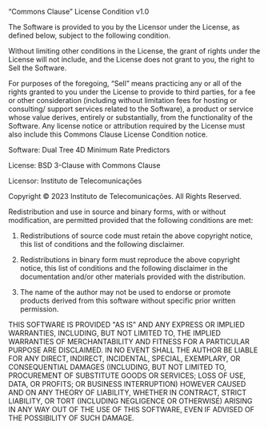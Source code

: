 “Commons Clause” License Condition v1.0


The Software is provided to you by the Licensor under the License, as defined below, subject to the following condition.


Without limiting other conditions in the License, the grant of rights under the License will not include, and the License does not grant to you, the right to Sell the Software.


For purposes of the foregoing, “Sell” means practicing any or all of the rights granted to you under the License to provide to third parties, for a fee or other consideration (including without limitation fees for hosting or consulting/ support services related to the Software), a product or service whose value derives, entirely or substantially, from the functionality of the Software. Any license notice or attribution required by the License must also include this Commons Clause License Condition notice.


Software: Dual Tree 4D Minimum Rate Predictors


License: BSD 3-Clause with Commons Clause


Licensor: Instituto de Telecomunicações


Copyright © 2023 Instituto de Telecomunicações. All Rights Reserved.


Redistribution and use in source and binary forms, with or without modification, are permitted provided that the following conditions are met:


1. Redistributions of source code must retain the above copyright notice, this list of conditions and the following disclaimer.


2. Redistributions in binary form must reproduce the above copyright notice, this list of conditions and the following disclaimer in the documentation and/or other materials provided with the distribution.


3. The name of the author may not be used to endorse or promote products derived from this software without specific prior written permission.


THIS SOFTWARE IS PROVIDED "AS IS" AND ANY EXPRESS OR IMPLIED WARRANTIES, INCLUDING, BUT NOT LIMITED TO, THE IMPLIED WARRANTIES OF MERCHANTABILITY AND FITNESS FOR A PARTICULAR PURPOSE ARE DISCLAIMED. IN NO EVENT SHALL THE AUTHOR BE LIABLE FOR ANY DIRECT, INDIRECT, INCIDENTAL, SPECIAL, EXEMPLARY, OR CONSEQUENTIAL DAMAGES (INCLUDING, BUT NOT LIMITED TO, PROCUREMENT OF SUBSTITUTE GOODS OR SERVICES; LOSS OF USE, DATA, OR PROFITS; OR BUSINESS INTERRUPTION) HOWEVER CAUSED AND ON ANY THEORY OF LIABILITY, WHETHER IN CONTRACT, STRICT LIABILITY, OR TORT (INCLUDING NEGLIGENCE OR OTHERWISE) ARISING IN ANY WAY OUT OF THE USE OF THIS SOFTWARE, EVEN IF ADVISED OF THE POSSIBILITY OF SUCH DAMAGE.
